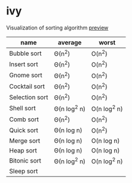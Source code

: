 # ivy

Visualization of sorting algorithm
[preview](https://aaron-bird.github.io/ivy/)

name | average | worst
--- | --- | ---
Bubble sort | Θ(n<sup>2</sup>) | O(n<sup>2</sup>)
Insert sort | Θ(n<sup>2</sup>) | O(n<sup>2</sup>)
Gnome sort | Θ(n<sup>2</sup>) | O(n<sup>2</sup>)
Cocktail sort | Θ(n<sup>2</sup>) | O(n<sup>2</sup>)
Selection sort | Θ(n<sup>2</sup>) | O(n<sup>2</sup>)
Shell sort | Θ(n log<sup>2</sup> n) | O(n log<sup>2</sup> n)
Comb sort | Θ(n<sup>2</sup>) | O(n<sup>2</sup>)
Quick sort | Θ(n log n) | O(n<sup>2</sup>)
Merge sort | Θ(n log n) | O(n log n)
Heap sort | Θ(n log n) | O(n log n)
Bitonic sort | Θ(n log<sup>2</sup> n) | O(n log<sup>2</sup> n)
Sleep sort | |